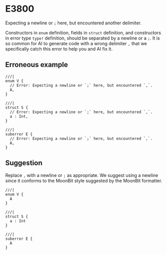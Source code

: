 # E3800

Expecting a newline or `;` here, but encountered another delimiter.

Constructors in `enum` definition, fields in `struct` definition, and
constructors in error type `type!` definition, should be separated by a newline
or a `;`. It is so common for AI to generate code with a wrong delimiter `,`
that we specifically catch this error to help you and AI fix it.

## Erroneous example

```moonbit
///|
enum V {
  // Error: Expecting a newline or `;` here, but encountered `,`.
  A,
}

///|
struct S {
  // Error: Expecting a newline or `;` here, but encountered `,`.
  a : Int,
}

///|
suberror E {
  // Error: Expecting a newline or `;` here, but encountered `,`.
  A,
}
```

## Suggestion

Replace `,` with a newline or `;` as appropriate. We suggest using a newline
since it conforms to the MoonBit style suggested by the MoonBit formatter.

```moonbit
///|
enum V {
  A
}

///|
struct S {
  a : Int
}

///|
suberror E {
  A
}
```
